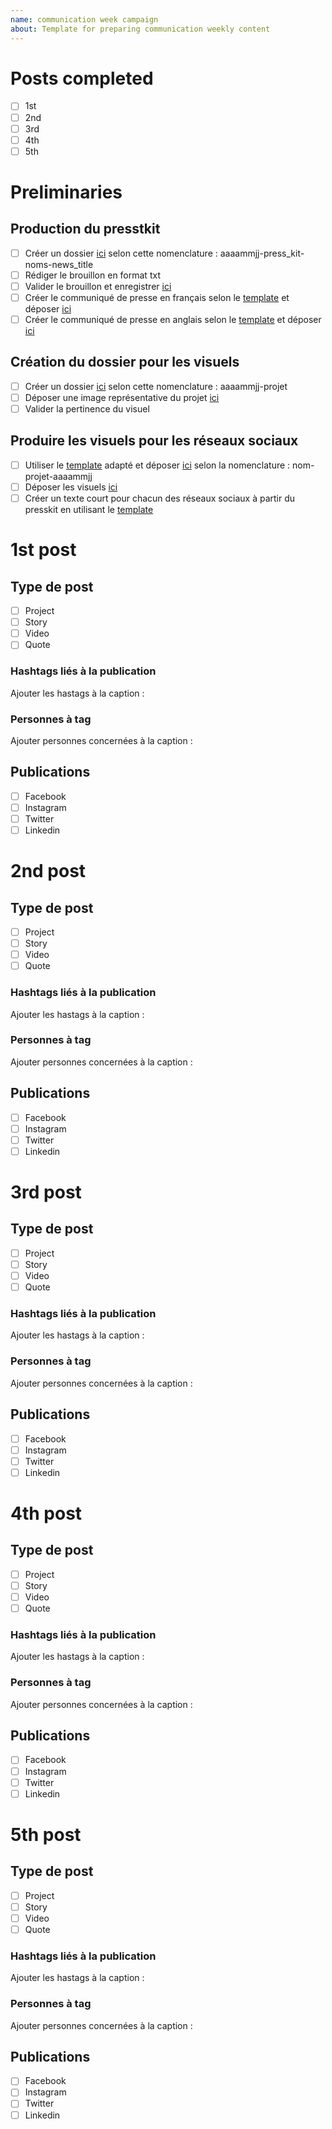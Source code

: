 ```yaml
---
name: communication week campaign
about: Template for preparing communication weekly content
---
```


# Posts completed
- [ ] 1st
- [ ] 2nd
- [ ] 3rd
- [ ] 4th
- [ ] 5th

# Preliminaries

## Production du presstkit
- [ ] Créer un dossier [ici](https://cirrus.gnp.umontreal.ca/index.php/f/405934) selon cette nomenclature : aaaammjj-press_kit-noms-news_title
- [ ] Rédiger le brouillon en format txt
- [ ] Valider le brouillon et enregistrer [ici](https://cirrus.gnp.umontreal.ca/index.php/f/405934)
- [ ] Créer le communiqué de presse en français selon le [template](https://cirrus.gnp.umontreal.ca/index.php/f/412212) et déposer [ici](https://cirrus.gnp.umontreal.ca/index.php/f/405934)
- [ ] Créer le communiqué de presse en anglais selon le [template](https://cirrus.gnp.umontreal.ca/index.php/f/412212) et déposer [ici](https://cirrus.gnp.umontreal.ca/index.php/f/405934)

## Création du dossier pour les visuels
- [ ] Créer un dossier [ici](https://cirrus.gnp.umontreal.ca/index.php/f/410304) selon cette nomenclature : aaaammjj-projet
- [ ] Déposer une image représentative du projet [ici](https://cirrus.gnp.umontreal.ca/index.php/f/410304)
- [ ] Valider la pertinence du visuel

## Produire les visuels pour les réseaux sociaux
- [ ] Utiliser le [template](https://cirrus.gnp.umontreal.ca/index.php/f/415932) adapté et déposer [ici](https://cirrus.gnp.umontreal.ca/index.php/f/410304) selon la nomenclature : nom-projet-aaaammjj
- [ ] Déposer les visuels [ici](https://cirrus.gnp.umontreal.ca/index.php/f/410304)
- [ ] Créer un texte court pour chacun des réseaux sociaux à partir du presskit en utilisant le [template](https://cirrus.gnp.umontreal.ca/index.php/f/414293)

# 1st post

## Type de post
- [ ] Project
- [ ] Story
- [ ] Video
- [ ] Quote

### Hashtags liés à la publication

Ajouter les hastags à la caption : <!-- Définissez les hashtags de la publication -->

### Personnes à tag
Ajouter personnes concernées à la caption : <!-- Définissez les personnes à identifier sur la publication et trouver leurs réseaux sociaux -->

## Publications

- [ ] Facebook
- [ ] Instagram
- [ ] Twitter
- [ ] Linkedin

# 2nd post

## Type de post
- [ ] Project
- [ ] Story
- [ ] Video
- [ ] Quote

### Hashtags liés à la publication

Ajouter les hastags à la caption : <!-- Définissez les hashtags de la publication -->

### Personnes à tag
Ajouter personnes concernées à la caption : <!-- Définissez les personnes à identifier sur la publication et trouver leurs réseaux sociaux -->

## Publications

- [ ] Facebook
- [ ] Instagram
- [ ] Twitter
- [ ] Linkedin

# 3rd post

## Type de post
- [ ] Project
- [ ] Story
- [ ] Video
- [ ] Quote

### Hashtags liés à la publication

Ajouter les hastags à la caption : <!-- Définissez les hashtags de la publication -->

### Personnes à tag
Ajouter personnes concernées à la caption : <!-- Définissez les personnes à identifier sur la publication et trouver leurs réseaux sociaux -->

## Publications

- [ ] Facebook
- [ ] Instagram
- [ ] Twitter
- [ ] Linkedin

# 4th post

## Type de post
- [ ] Project
- [ ] Story
- [ ] Video
- [ ] Quote

### Hashtags liés à la publication

Ajouter les hastags à la caption : <!-- Définissez les hashtags de la publication -->

### Personnes à tag
Ajouter personnes concernées à la caption : <!-- Définissez les personnes à identifier sur la publication et trouver leurs réseaux sociaux -->

## Publications

- [ ] Facebook
- [ ] Instagram
- [ ] Twitter
- [ ] Linkedin

# 5th post

## Type de post
- [ ] Project
- [ ] Story
- [ ] Video
- [ ] Quote

### Hashtags liés à la publication

Ajouter les hastags à la caption : <!-- Définissez les hashtags de la publication -->

### Personnes à tag
Ajouter personnes concernées à la caption : <!-- Définissez les personnes à identifier sur la publication et trouver leurs réseaux sociaux -->

## Publications

- [ ] Facebook
- [ ] Instagram
- [ ] Twitter
- [ ] Linkedin
